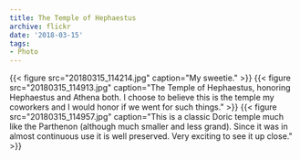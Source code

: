 ```yaml
---
title: The Temple of Hephaestus
archive: flickr
date: '2018-03-15'
tags:
- Photo
---
```

{{< figure src="20180315_114214.jpg" caption="My sweetie." >}}
{{< figure src="20180315_114913.jpg" caption="The Temple of Hephaestus, honoring Hephaestus and Athena both. I choose to believe this is the temple my coworkers and I would honor if we went for such things." >}}
{{< figure src="20180315_114957.jpg" caption="This is a classic Doric temple much like the Parthenon (although much smaller and less grand). Since it was in almost continuous use it is well preserved. Very exciting to see it up close." >}}

